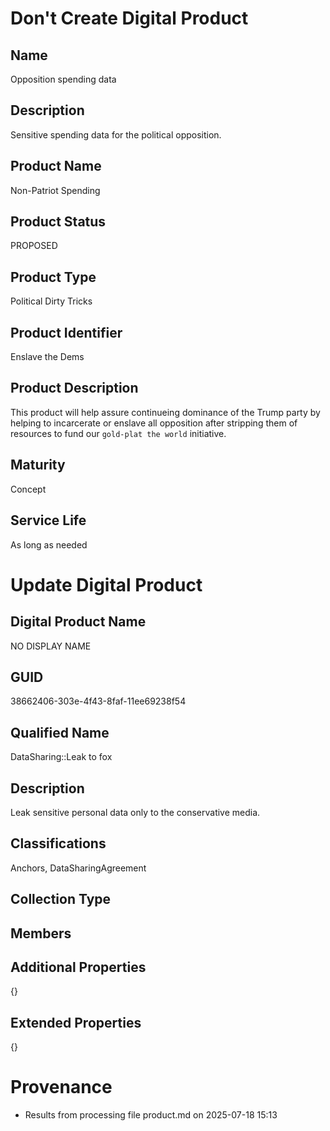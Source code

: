 




# Don't Create Digital Product
## Name
Opposition spending data
## Description
Sensitive spending data for the political opposition.
## Product Name
Non-Patriot Spending
## Product Status
PROPOSED
## Product Type
Political Dirty Tricks
## Product Identifier
Enslave the Dems
## Product Description
This product will help assure continueing dominance of the Trump party by helping to incarcerate or enslave all
opposition after stripping them of resources to fund our `gold-plat the world` initiative.
## Maturity
Concept
## Service Life
As long as needed



# Update Digital Product

## Digital Product Name 

NO DISPLAY NAME

## GUID
38662406-303e-4f43-8faf-11ee69238f54

## Qualified Name
DataSharing::Leak to fox

## Description
Leak sensitive personal data only to the conservative media.

## Classifications
Anchors, DataSharingAgreement

## Collection Type


## Members


## Additional Properties
{}

## Extended Properties
{}


# Provenance

* Results from processing file product.md on 2025-07-18 15:13
